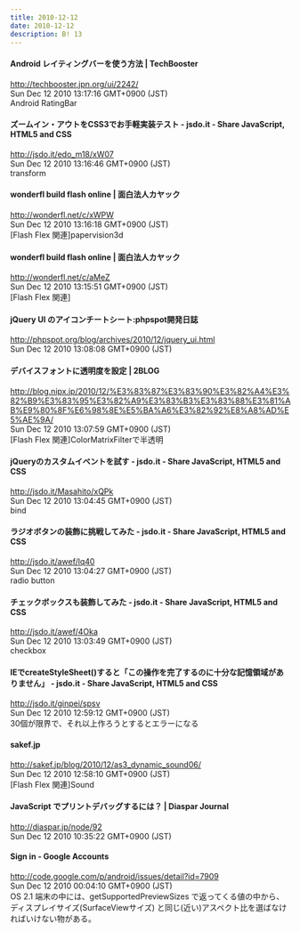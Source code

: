 ```yaml
---
title: 2010-12-12
date: 2010-12-12
description: B! 13
---
```


#### Android レイティングバーを使う方法 | TechBooster
http://techbooster.jpn.org/ui/2242/<br>
Sun Dec 12 2010 13:17:16 GMT+0900 (JST)<br>
Android RatingBar


#### ズームイン・アウトをCSS3でお手軽実装テスト - jsdo.it - Share JavaScript, HTML5 and CSS
http://jsdo.it/edo_m18/xW07<br>
Sun Dec 12 2010 13:16:46 GMT+0900 (JST)<br>
transform


#### wonderfl build flash online | 面白法人カヤック
http://wonderfl.net/c/xWPW<br>
Sun Dec 12 2010 13:16:18 GMT+0900 (JST)<br>
[Flash Flex 関連]papervision3d


#### wonderfl build flash online | 面白法人カヤック
http://wonderfl.net/c/aMeZ<br>
Sun Dec 12 2010 13:15:51 GMT+0900 (JST)<br>
[Flash Flex 関連]


#### jQuery UI のアイコンチートシート:phpspot開発日誌
http://phpspot.org/blog/archives/2010/12/jquery_ui.html<br>
Sun Dec 12 2010 13:08:08 GMT+0900 (JST)<br>


#### デバイスフォントに透明度を設定 | 2BLOG
http://blog.nipx.jp/2010/12/%E3%83%87%E3%83%90%E3%82%A4%E3%82%B9%E3%83%95%E3%82%A9%E3%83%B3%E3%83%88%E3%81%AB%E9%80%8F%E6%98%8E%E5%BA%A6%E3%82%92%E8%A8%AD%E5%AE%9A/<br>
Sun Dec 12 2010 13:07:59 GMT+0900 (JST)<br>
[Flash Flex 関連]ColorMatrixFilterで半透明


#### jQueryのカスタムイベントを試す - jsdo.it - Share JavaScript, HTML5 and CSS
http://jsdo.it/Masahito/xQPk<br>
Sun Dec 12 2010 13:04:45 GMT+0900 (JST)<br>
bind


#### ラジオボタンの装飾に挑戦してみた - jsdo.it - Share JavaScript, HTML5 and CSS
http://jsdo.it/awef/lq40<br>
Sun Dec 12 2010 13:04:27 GMT+0900 (JST)<br>
radio button


#### チェックボックスも装飾してみた - jsdo.it - Share JavaScript, HTML5 and CSS
http://jsdo.it/awef/4Oka<br>
Sun Dec 12 2010 13:03:49 GMT+0900 (JST)<br>
checkbox


#### IEでcreateStyleSheet()すると「この操作を完了するのに十分な記憶領域がありません」 - jsdo.it - Share JavaScript, HTML5 and CSS
http://jsdo.it/ginpei/spsv<br>
Sun Dec 12 2010 12:59:12 GMT+0900 (JST)<br>
30個が限界で、それ以上作ろうとするとエラーになる


#### sakef.jp
http://sakef.jp/blog/2010/12/as3_dynamic_sound06/<br>
Sun Dec 12 2010 12:58:10 GMT+0900 (JST)<br>
[Flash Flex 関連]Sound


#### JavaScript でプリントデバッグするには？ | Diaspar Journal
http://diaspar.jp/node/92<br>
Sun Dec 12 2010 10:35:22 GMT+0900 (JST)<br>


#### Sign in - Google Accounts
http://code.google.com/p/android/issues/detail?id=7909<br>
Sun Dec 12 2010 00:04:10 GMT+0900 (JST)<br>
OS 2.1 端末の中には、getSupportedPreviewSizes で返ってくる値の中から、ディスプレイサイズ(SurfaceViewサイズ) と同じ(近い)アスペクト比を選ばなければいけない物がある。


